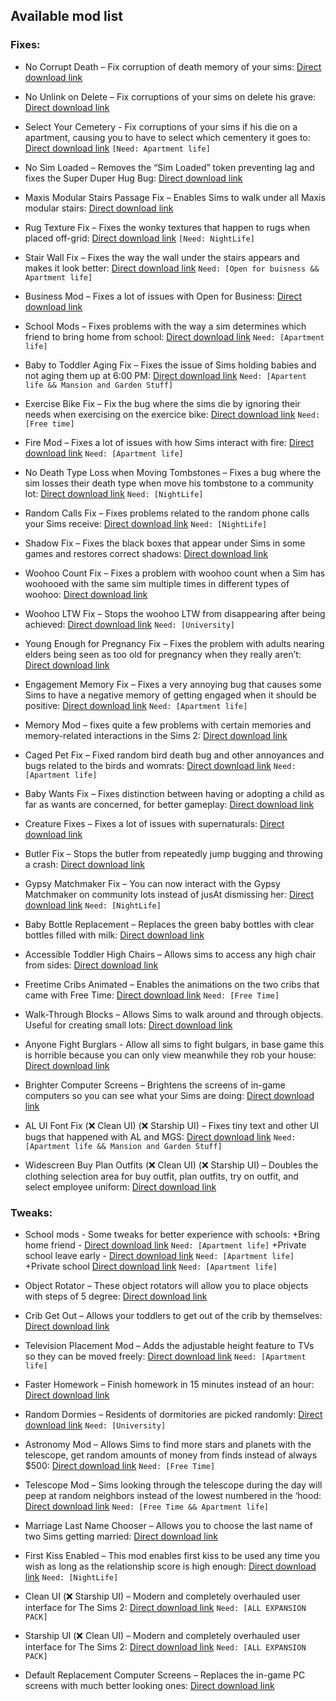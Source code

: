 
## Available mod list
  

### Fixes:

- No Corrupt Death – Fix corruption of death memory of your sims: [Direct download link](http://www.moreawesomethanyou.com/ffs/nl/hacks/nocorruptdeath.zip)

- No Unlink on Delete – Fix corruptions of your sims on delete his grave: [Direct download link]([www.moreawesomethanyou.com/ffs/nl/hacks/nounlinkondelete.zip](http://www.moreawesomethanyou.com/ffs/nl/hacks/nounlinkondelete.zip))

- Select Your Cemetery - Fix corruptions of your sims if his die on a apartment, causing you to have to select which cementery it goes to: [Direct download link](https://chii.modthesims.info/getfile.php?file=867988&v=1233020505) `[Need: Apartment life]`

- No Sim Loaded – Removes the “Sim Loaded” token preventing lag and fixes the Super Duper Hug Bug: [Direct download link](https://cdn.simfileshare.net/download/1660690/?dl)

- Maxis Modular Stairs Passage Fix – Enables Sims to walk under all Maxis modular stairs: [Direct download link](https://chii.modthesims.info/getfile.php?file=822820&v=1223846756)

- Rug Texture Fix – Fixes the wonky textures that happen to rugs when placed off-grid: [Direct download link](https://chii.modthesims.info/getfile.php?file=1083532&v=1544874461) `[Need: NightLife]`

- Stair Wall Fix – Fixes the way the wall under the stairs appears and makes it look better: [Direct download link](https://chii.modthesims.info/getfile.php?file=1099977&v=1275530035) `Need: [Open for buisness && Apartment life]`

- Business Mod – Fixes a lot of issues with Open for Business: [Direct download link](https://chii.modthesims.info/getfile.php?file=1987672&v=1641223393)

- School Mods – Fixes problems with the way a sim determines which friend to bring home from school: [Direct download link](https://chii.modthesims.info/getfile.php?file=2121639&v=1664258324) `Need: [Apartment life]`

- Baby to Toddler Aging Fix – Fixes the issue of Sims holding babies and not aging them up at 6:00 PM: [Direct download link](https://chii.modthesims.info/getfile.php?file=1976075&v=1607721310) `Need: [Apartent life && Mansion and Garden Stuff]`

- Exercise Bike Fix – Fix the bug where the sims die by ignoring their needs when exercising on the exercice bike: [Direct download link](https://chii.modthesims.info/getfile.php?file=1718692&v=1584625961) `Need: [Free time]`

- Fire Mod – Fixes a lot of issues with how Sims interact with fire: [Direct download link](https://chii.modthesims.info/getfile.php?file=1874642&v=1617332268) `Need: [Apartment life]`

- No Death Type Loss when Moving Tombstones – Fixes a bug where the sim losses their death type when move his tombstone to a community lot: [Direct download link](https://chii.modthesims.info/getfile.php?file=1833765&v=1553304037) `Need: [NightLife]`

- Random Calls Fix – Fixes problems related to the random phone calls your Sims receive: [Direct download link](https://chii.modthesims.info/getfile.php?file=1790643&v=1612351086) `Need: [NightLife]`

- Shadow Fix – Fixes the black boxes that appear under Sims in some games and restores correct shadows: [Direct download link](https://chii.modthesims.info/getfile.php?file=1591074&v=1451389906)

- Woohoo Count Fix – Fixes a problem with woohoo count when a Sim has woohooed with the same sim multiple times in different types of woohoo: [Direct download link](https://chii.modthesims.info/getfile.php?file=1789672&v=1533867016)

- Woohoo LTW Fix – Stops the woohoo LTW from disappearing after being achieved: [Direct download link](http://www.moreawesomethanyou.com/ffs/uni/hacks/woohooltwfix.zip) `Need: [University]`

- Young Enough for Pregnancy Fix – Fixes the problem with adults nearing elders being seen as too old for pregnancy when they really aren’t: [Direct download link](https://cdn.simfileshare.net/download/1748970/?dl)

- Engagement Memory Fix – Fixes a very annoying bug that causes some Sims to have a negative memory of getting engaged when it should be positive: [Direct download link](https://cdn.simfileshare.net/download/1786439/?dl) `Need: [Apartment life]`

- Memory Mod – fixes quite a few problems with certain memories and memory-related interactions in the Sims 2: [Direct download link](https://chii.modthesims.info/getfile.php?file=1842160&v=1556520155)

- Caged Pet Fix – Fixed random bird death bug and other annoyances and bugs related to the birds and womrats: [Direct download link](https://cdn.simfileshare.net/download/1786428/?dl) `Need: [Apartment life]`

- Baby Wants Fix – Fixes distinction between having or adopting a child as far as wants are concerned, for better gameplay: [Direct download link](https://cdn.simfileshare.net/download/1777428/?dl)

- Creature Fixes – Fixes a lot of issues with supernaturals: [Direct download link](http://www.moreawesomethanyou.com/ffs/al/hacks/creaturefixes.zip)

- Butler Fix – Stops the butler from repeatedly jump bugging and throwing a crash: [Direct download link](https://cdn.simfileshare.net/download/2185946/?dl)

- Gypsy Matchmaker Fix – You can now interact with the Gypsy Matchmaker on community lots instead of jusAt dismissing her: [Direct download link](https://chii.modthesims.info/getfile.php?file=1874356&v=1568937710) `Need: [NightLife]`

- Baby Bottle Replacement – Replaces the green baby bottles with clear bottles filled with milk: [Direct download link](https://chii.modthesims.info/getfile.php?file=2026982&v=1624283534)

- Accessible Toddler High Chairs – Allows sims to access any high chair from sides: [Direct download link](https://chii.modthesims.info/getfile.php?file=1714315&v=1516566861)

- Freetime Cribs Animated – Enables the animations on the two cribs that came with Free Time: [Direct download link](https://chii.modthesims.info/getfile.php?file=896546&v=1238081631) `Need: [Free Time]`

- Walk-Through Blocks – Allows Sims to walk around and through objects. Useful for creating small lots: [Direct download link](https://chii.modthesims.info/getfile.php?file=882812&v=1235893859)

- Anyone Fight Burglars - Allow all sims to fight bulgars, in base game this is horrible because you can only view meanwhile they rob your house: [Direct download link](https://chii.modthesims.info/getfile.php?file=1215254&v=1310970027)

- Brighter Computer Screens – Brightens the screens of in-game computers so you can see what your Sims are doing: [Direct download link](https://chii.modthesims.info/getfile.php?file=1212394&v=1310082788)

- AL UI Font Fix (❌ Clean UI) (❌ Starship UI) – Fixes tiny text and other UI bugs that happened with AL and MGS: [Direct download link](https://chii.modthesims.info/getfile.php?file=1565598&v=1448153211) `Need: [Apartment life && Mansion and Garden Stuff]`

- Widescreen Buy Plan Outfits (❌ Clean UI) (❌ Starship UI) – Doubles the clothing selection area for buy outfit, plan outfits, try on outfit, and select employee uniform: [Direct download link](https://simfileshare.net/download/1160109/)

  

### Tweaks:

- School mods - Some tweaks for better experience with schools: 
+Bring home friend - [Direct download link](https://chii.modthesims.info/getfile.php?file=1988167&v=1613124009)  `Need: [Apartment life]`
+Private school leave early - [Direct download link](https://chii.modthesims.info/getfile.php?file=1873978&v=1568748085)  `Need: [Apartment life]`
+Private school [Direct download link](https://chii.modthesims.info/getfile.php?file=1878654&v=1580487072)  `Need: [Apartment life]`

  

- Object Rotator – These object rotators will allow you to place objects with steps of 5 degree: [Direct download link](https://cdn.simfileshare.net/download/3849524/?dl)

- Crib Get Out – Allows your toddlers to get out of the crib by themselves: [Direct download link](http://www.simlogical.com/sl/Sims2Downloads/Sims2_Childcare/ijCribGetOutAll.zip)

- Television Placement Mod – Adds the adjustable height feature to TVs so they can be moved freely: [Direct download link](https://chii.modthesims.info/getfile.php?file=1340543&v=1355803855) `Need: [Apartment life]`

- Faster Homework – Finish homework in 15 minutes instead of an hour: [Direct download link](https://chii.modthesims.info/getfile.php?file=594955&v=1186935362)

- Random Dormies – Residents of dormitories are picked randomly: [Direct download link](https://chii.modthesims.info/getfile.php?file=1942126&v=1596194419) `Need: [University]`

- Astronomy Mod – Allows Sims to find more stars and planets with the telescope, get random amounts of money from finds instead of always $500: [Direct download link](https://chii.modthesims.info/getfile.php?file=1789825&v=1533940654) `Need: [Free Time]`

- Telescope Mod – Sims looking through the telescope during the day will peep at random neighbors instead of the lowest numbered in the ‘hood: [Direct download link](https://chii.modthesims.info/getfile.php?file=1825300&v=1550328728) `Need: [Free Time && Apartment life]`

- Marriage Last Name Chooser – Allows you to choose the last name of two Sims getting married: [Direct download link](https://chii.modthesims.info/getfile.php?file=482557&v=1173621685)

- First Kiss Enabled – This mod enables first kiss to be used any time you wish as long as the relationship score is high enough: [Direct download link](http://www.insimenator.org/index.php?action=dlattach;topic=16106.0;attach=17364) `Need: [NightLife]`

  

- Clean UI (❌ Starship UI) – Modern and completely overhauled user interface for The Sims 2: [Direct download link](https://simfileshare.net/download/1618606/?dl) `Need: [ALL EXPANSION PACK]`

- Starship UI (❌ Clean UI) – Modern and completely overhauled user interface for The Sims 2: [Direct download link](https://cdn.simfileshare.net/download/2796040/?dl) `Need: [ALL EXPANSION PACK]`

- Default Replacement Computer Screens – Replaces the in-game PC screens with much better looking ones: [Direct download link](https://cdn.simfileshare.net/download/318495/?dl)
